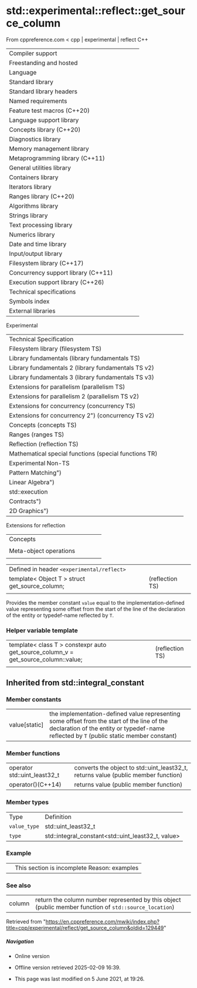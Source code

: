 # std::experimental::reflect::get_source_column

From cppreference.com
< cpp‎ | experimental‎ | reflect
C++

|  |  |  |  |  |
| --- | --- | --- | --- | --- |
| Compiler support | | | | |
| Freestanding and hosted | | | | |
| Language | | | | |
| Standard library | | | | |
| Standard library headers | | | | |
| Named requirements | | | | |
| Feature test macros (C++20) | | | | |
| Language support library | | | | |
| Concepts library (C++20) | | | | |
| Diagnostics library | | | | |
| Memory management library | | | | |
| Metaprogramming library (C++11) | | | | |
| General utilities library | | | | |
| Containers library | | | | |
| Iterators library | | | | |
| Ranges library (C++20) | | | | |
| Algorithms library | | | | |
| Strings library | | | | |
| Text processing library | | | | |
| Numerics library | | | | |
| Date and time library | | | | |
| Input/output library | | | | |
| Filesystem library (C++17) | | | | |
| Concurrency support library (C++11) | | | | |
| Execution support library (C++26) | | | | |
| Technical specifications | | | | |
| Symbols index | | | | |
| External libraries | | | | |

Experimental

|  |  |  |  |  |
| --- | --- | --- | --- | --- |
| Technical Specification | | | | |
| Filesystem library (filesystem TS) | | | | |
| Library fundamentals (library fundamentals TS) | | | | |
| Library fundamentals 2 (library fundamentals TS v2) | | | | |
| Library fundamentals 3 (library fundamentals TS v3) | | | | |
| Extensions for parallelism (parallelism TS) | | | | |
| Extensions for parallelism 2 (parallelism TS v2) | | | | |
| Extensions for concurrency (concurrency TS) | | | | |
| Extensions for concurrency 2") (concurrency TS v2) | | | | |
| Concepts (concepts TS) | | | | |
| Ranges (ranges TS) | | | | |
| Reflection (reflection TS) | | | | |
| Mathematical special functions (special functions TR) | | | | |
| Experimental Non-TS | | | | |
| Pattern Matching") | | | | |
| Linear Algebra") | | | | |
| std::execution | | | | |
| Contracts") | | | | |
| 2D Graphics") | | | | |

Extensions for reflection

|  |  |  |  |  |
| --- | --- | --- | --- | --- |
| Concepts | | | | |
| |  |  |  |  |  | | --- | --- | --- | --- | --- | | Object | | | | | | ObjectSequence | | | | | | TemplateParameterScope") | | | | | | Named | | | | | | Alias | | | | | | RecordMember | | | | | | Enumerator | | | | | | Variable | | | | | | ScopeMember | | | | | | |  |  |  |  |  | | --- | --- | --- | --- | --- | | Typed | | | | | | Namespace | | | | | | GlobalScope | | | | | | Class | | | | | | Enum | | | | | | Record | | | | | | Scope | | | | | | Type | | | | | | Constant | | | | | | |  |  |  |  |  | | --- | --- | --- | --- | --- | | Base | | | | | | FunctionParameter | | | | | | Callable | | | | | | Expression | | | | | | ParenthesizedExpression | | | | | | FunctionCallExpression | | | | | | FunctionalTypeConversion | | | | | | Function | | | | | |  | | | | | | |  |  |  |  |  | | --- | --- | --- | --- | --- | | MemberFunction | | | | | | SpecialMemberFunction | | | | | | Constructor | | | | | | Destructor | | | | | | Operator | | | | | | ConversionOperator | | | | | | Lambda | | | | | | LambdaCapture | | | | | |  | | | | | |
| Meta-object operations | | | | |
| |  |  |  |  |  | | --- | --- | --- | --- | --- | | `Object` | | | | | | reflects_same") | | | | | | get_source_line | | | | | | ****get_source_column**** | | | | | | get_source_file_name") | | | | | | `ObjectSequence` | | | | | | get_size") | | | | | | get_element") | | | | | | unpack_sequence") | | | | | | `Named` | | | | | | is_unnamed") | | | | | | get_name") | | | | | | get_display_name") | | | | | | `Alias` | | | | | | get_alias") | | | | | | `Type` | | | | | | get_type") | | | | | | get_reflected_type") | | | | | | is_enum") | | | | | | is_union") | | | | | | uses_class_keyuses_struct_key") | | | | | | `ScopeMember` | | | | | | get_scope") | | | | | | |  |  |  |  |  | | --- | --- | --- | --- | --- | | `RecordMember` and `Base` | | | | | | is_public") | | | | | | is_protected") | | | | | | is_private") | | | | | | `Record` | | | | | | get_public_data_membersget_accessible_data_membersget_data_members") | | | | | | get_public_member_functionsget_accessible_member_functionsget_member_functions") | | | | | | get_constructors") | | | | | | get_operators") | | | | | | get_destructor") | | | | | | get_public_member_typesget_accessible_member_typesget_member_types") | | | | | | get_public_base_classesget_accessible_base_classesget_base_classes") | | | | | | `Enum` | | | | | | is_scoped_enum") | | | | | | get_enumerators") | | | | | | get_underlying_type") | | | | | | |  |  |  |  |  | | --- | --- | --- | --- | --- | | `Variable` | | | | | | get_constant") | | | | | | is_thread_local") | | | | | | `FunctionParameter` | | | | | | has_default_argument") | | | | | | `Callable` | | | | | | get_parameters") | | | | | | is_vararg") | | | | | | is_noexcept") | | | | | | is_deleted") | | | | | | `Variable` and `Callable` | | | | | | is_constexpr") | | | | | | `Namespace` and `Callable` | | | | | | is_inline") | | | | | | `ParenthesizedExpression` | | | | | | get_subexpression") | | | | | | `FunctionCallExpression` | | | | | | get_callable") | | | | | | `FunctionalConversion` | | | | | | get_constructor") | | | | | | `Variable` and `Function` | | | | | | get_pointer") | | | | | | |  |  |  |  |  | | --- | --- | --- | --- | --- | | `MemberFunction` | | | | | | is_constis_volatilehas_lvalueref_qualifierhas_rvalueref_qualifier") | | | | | | is_override") | | | | | | is_implicitly_declared") | | | | | | is_defaulted") | | | | | | is_explicit") | | | | | | is_virtual") | | | | | | is_pure_virtual") | | | | | | `Record` and `MemberFunction` | | | | | | is_final") | | | | | | `Variable` and `MemberFunction` | | | | | | is_static") | | | | | | `Lambda` | | | | | | get_captures") | | | | | | uses_default_copy_captureuses_default_reference_capture") | | | | | | is_call_operator_const") | | | | | | `LambdaCapture` | | | | | | is_explicitly_captured") | | | | | | is_init_capture") | | | | | |

|  |  |  |
| --- | --- | --- |
| Defined in header `<experimental/reflect>` |  |  |
| template< Object T >  struct get_source_column; |  | (reflection TS) |
|  |  |  |

Provides the member constant `value` equal to the implementation-defined value representing some offset from the start of the line of the declaration of the entity or typedef-name reflected by `T`.

### Helper variable template

|  |  |  |
| --- | --- | --- |
| template< class T >  constexpr auto get_source_column_v = get_source_column<T>::value; |  | (reflection TS) |
|  |  |  |

## Inherited from std::integral_constant

### Member constants

|  |  |
| --- | --- |
| value[static] | the implementation-defined value representing some offset from the start of the line of the declaration of the entity or typedef-name reflected by `T`   (public static member constant) |

### Member functions

|  |  |
| --- | --- |
| operator std::uint_least32_t | converts the object to std::uint_least32_t, returns value   (public member function) |
| operator()(C++14) | returns value   (public member function) |

### Member types

|  |  |
| --- | --- |
| Type | Definition |
| `value_type` | std::uint_least32_t |
| `type` | std::integral_constant<std::uint_least32_t, value> |

### Example

|  |  |
| --- | --- |
|  | This section is incomplete Reason: examples |

### See also

|  |  |
| --- | --- |
| column | return the column number represented by this object   (public member function of `std::source_location`) |

Retrieved from "<https://en.cppreference.com/mwiki/index.php?title=cpp/experimental/reflect/get_source_column&oldid=129449>"

##### Navigation

- Online version
- Offline version retrieved 2025-02-09 16:39.

- This page was last modified on 5 June 2021, at 19:26.